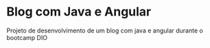 # Blog com Java e Angular
Projeto de desenvolvimento de um blog com java e angular durante o bootcamp DIO
